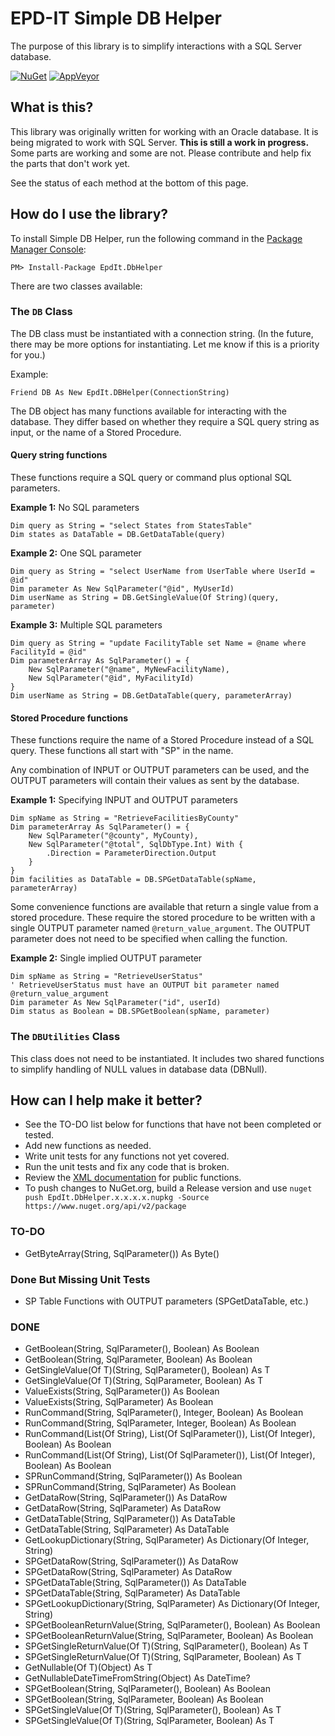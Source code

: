 # EPD-IT Simple DB Helper

The purpose of this library is to simplify interactions with a SQL Server database. 

[![NuGet](https://img.shields.io/nuget/v/EpdIt.DbHelper.svg?maxAge=2592000)](https://www.nuget.org/packages/EpdIt.DbHelper/) [![AppVeyor](https://img.shields.io/appveyor/ci/dougwaldron/db-helper.svg?maxAge=2592000)](https://ci.appveyor.com/project/dougwaldron/db-helper)

## What is this?

This library was originally written for working with an Oracle database. It is being migrated to work with SQL Server. **This is still a work in progress.** Some parts are working and some are not. Please contribute and help fix the parts that don't work yet.

See the status of each method at the bottom of this page. 

## How do I use the library?

To install Simple DB Helper, run the following command in the [Package Manager Console](https://docs.nuget.org/consume/package-manager-console):

`PM> Install-Package EpdIt.DbHelper`

There are two classes available:

### The `DB` Class

The DB class must be instantiated with a connection string. (In the future, there may be more options for instantiating. Let me know if this is a priority for you.) 

Example:

```
Friend DB As New EpdIt.DBHelper(ConnectionString)
```

The DB object has many functions available for interacting with the database. They differ based on whether they require a SQL query string as input, or the name of a Stored Procedure. 

#### Query string functions

These functions require a SQL query or command plus optional SQL parameters.

**Example 1:** No SQL parameters

```
Dim query as String = "select States from StatesTable"
Dim states as DataTable = DB.GetDataTable(query)
```

**Example 2:** One SQL parameter

```
Dim query as String = "select UserName from UserTable where UserId = @id"
Dim parameter As New SqlParameter("@id", MyUserId)
Dim userName as String = DB.GetSingleValue(Of String)(query, parameter)
```

**Example 3:** Multiple SQL parameters

```
Dim query as String = "update FacilityTable set Name = @name where FacilityId = @id"
Dim parameterArray As SqlParameter() = {
    New SqlParameter("@name", MyNewFacilityName),
    New SqlParameter("@id", MyFacilityId)
}
Dim userName as String = DB.GetDataTable(query, parameterArray)
```

#### Stored Procedure functions

These functions require the name of a Stored Procedure instead of a SQL query. These functions all start with "SP" in the name. 

Any combination of INPUT or OUTPUT parameters can be used, and the OUTPUT parameters will contain their values as sent by the database.

**Example 1:** Specifying INPUT and OUTPUT parameters

```
Dim spName as String = "RetrieveFacilitiesByCounty"
Dim parameterArray As SqlParameter() = {
    New SqlParameter("@county", MyCounty),
    New SqlParameter("@total", SqlDbType.Int) With {
        .Direction = ParameterDirection.Output
    }
}
Dim facilities as DataTable = DB.SPGetDataTable(spName, parameterArray)
```

Some convenience functions are available that return a single value from a stored procedure. These require the stored procedure to be written with a single OUTPUT parameter named `@return_value_argument`. The OUTPUT parameter does not need to be specified when calling the function.

**Example 2:** Single implied OUTPUT parameter

```
Dim spName as String = "RetrieveUserStatus" 
' RetrieveUserStatus must have an OUTPUT bit parameter named @return_value_argument
Dim parameter As New SqlParameter("id", userId)
Dim status as Boolean = DB.SPGetBoolean(spName, parameter)
```

### The `DBUtilities` Class

This class does not need to be instantiated. It includes two shared functions to simplify handling of NULL values in database data (DBNull).

## How can I help make it better?

* See the TO-DO list below for functions that have not been completed or tested.
* Add new functions as needed.
* Write unit tests for any functions not yet covered. 
* Run the unit tests and fix any code that is broken.
* Review the [XML documentation](https://msdn.microsoft.com/en-us/library/ms172652.aspx) for public functions.
* To push changes to NuGet.org, build a Release version and use `nuget push EpdIt.DbHelper.x.x.x.x.nupkg -Source https://www.nuget.org/api/v2/package`

### TO-DO

* GetByteArray(String, SqlParameter()) As Byte()

### Done But Missing Unit Tests

* SP Table Functions with OUTPUT parameters (SPGetDataTable, etc.)

### DONE

* GetBoolean(String, SqlParameter(), Boolean) As Boolean
* GetBoolean(String, SqlParameter, Boolean) As Boolean
* GetSingleValue(Of T)(String, SqlParameter(), Boolean) As T
* GetSingleValue(Of T)(String, SqlParameter, Boolean) As T
* ValueExists(String, SqlParameter()) As Boolean
* ValueExists(String, SqlParameter) As Boolean
* RunCommand(String, SqlParameter(), Integer, Boolean) As Boolean
* RunCommand(String, SqlParameter, Integer, Boolean) As Boolean
* RunCommand(List(Of String), List(Of SqlParameter()), List(Of Integer), Boolean) As Boolean
* RunCommand(List(Of String), List(Of SqlParameter()), List(Of Integer), Boolean) As Boolean
* SPRunCommand(String, SqlParameter()) As Boolean
* SPRunCommand(String, SqlParameter) As Boolean
* GetDataRow(String, SqlParameter()) As DataRow
* GetDataRow(String, SqlParameter) As DataRow
* GetDataTable(String, SqlParameter()) As DataTable
* GetDataTable(String, SqlParameter) As DataTable
* GetLookupDictionary(String, SqlParameter) As Dictionary(Of Integer, String)
* SPGetDataRow(String, SqlParameter()) As DataRow
* SPGetDataRow(String, SqlParameter) As DataRow
* SPGetDataTable(String, SqlParameter()) As DataTable
* SPGetDataTable(String, SqlParameter) As DataTable
* SPGetLookupDictionary(String, SqlParameter) As Dictionary(Of Integer, String)
* SPGetBooleanReturnValue(String, SqlParameter(), Boolean) As Boolean
* SPGetBooleanReturnValue(String, SqlParameter, Boolean) As Boolean
* SPGetSingleReturnValue(Of T)(String, SqlParameter(), Boolean) As T
* SPGetSingleReturnValue(Of T)(String, SqlParameter, Boolean) As T
* GetNullable(Of T)(Object) As T
* GetNullableDateTimeFromString(Object) As DateTime?
* SPGetBoolean(String, SqlParameter(), Boolean) As Boolean
* SPGetBoolean(String, SqlParameter, Boolean) As Boolean
* SPGetSingleValue(Of T)(String, SqlParameter(), Boolean) As T
* SPGetSingleValue(Of T)(String, SqlParameter, Boolean) As T
